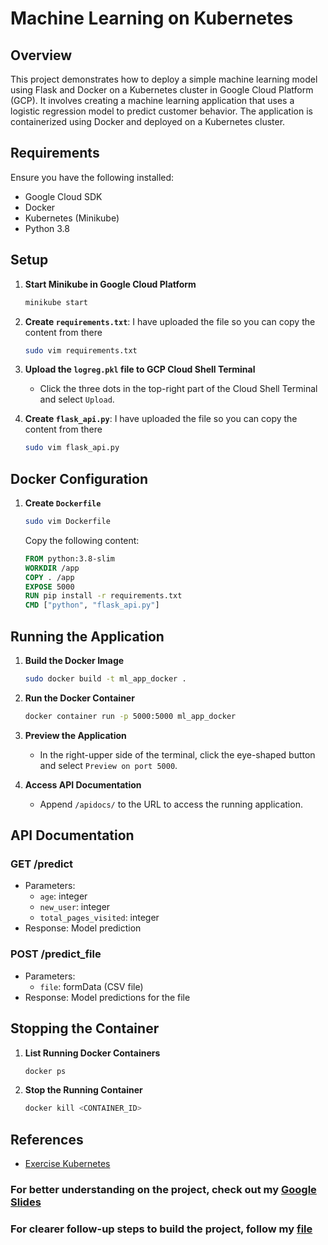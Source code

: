 # Machine Learning on Kubernetes

## Overview
This project demonstrates how to deploy a simple machine learning model using Flask and Docker on a Kubernetes cluster in Google Cloud Platform (GCP). It involves creating a machine learning application that uses a logistic regression model to predict customer behavior. The application is containerized using Docker and deployed on a Kubernetes cluster.

## Requirements
Ensure you have the following installed:
- Google Cloud SDK
- Docker
- Kubernetes (Minikube)
- Python 3.8

## Setup

1. **Start Minikube in Google Cloud Platform**
    ```bash
    minikube start
    ```

2. **Create `requirements.txt`**: I have uploaded the file so you can copy the content from there 
    ```bash
    sudo vim requirements.txt
    ```

3. **Upload the `logreg.pkl` file to GCP Cloud Shell Terminal**
    - Click the three dots in the top-right part of the Cloud Shell Terminal and select `Upload`.

4. **Create `flask_api.py`**: I have uploaded the file so you can copy the content from there 
    ```bash
    sudo vim flask_api.py
    ```
   
## Docker Configuration

1. **Create `Dockerfile`**
    ```bash
    sudo vim Dockerfile
    ```
    Copy the following content:
    ```Dockerfile
    FROM python:3.8-slim
    WORKDIR /app
    COPY . /app
    EXPOSE 5000
    RUN pip install -r requirements.txt
    CMD ["python", "flask_api.py"]
    ```

## Running the Application

1. **Build the Docker Image**
    ```bash
    sudo docker build -t ml_app_docker .
    ```

2. **Run the Docker Container**
    ```bash
    docker container run -p 5000:5000 ml_app_docker
    ```

3. **Preview the Application**
    - In the right-upper side of the terminal, click the eye-shaped button and select `Preview on port 5000`.

4. **Access API Documentation**
    - Append `/apidocs/` to the URL to access the running application.

## API Documentation

### GET /predict
- Parameters:
  - `age`: integer
  - `new_user`: integer
  - `total_pages_visited`: integer
- Response: Model prediction

### POST /predict_file
- Parameters:
  - `file`: formData (CSV file)
- Response: Model predictions for the file

## Stopping the Container

1. **List Running Docker Containers**
    ```bash
    docker ps
    ```

2. **Stop the Running Container**
    ```bash
    docker kill <CONTAINER_ID>
    ```

## References
- [Exercise Kubernetes](https://hc.labnet.sfbu.edu/~henry/sfbu/course/cloud_computing/genai/slide/exercise_kubernetes.html)

### For better understanding on the project, check out my [Google Slides](https://docs.google.com/presentation/d/1Vj2J90MlSSBiYHNByMXgfAgAYdyo7q0k3jkRg9tilj4/edit?usp=sharing)


### For clearer follow-up steps to build the project, follow my [file](./Machine-learning-on-kubernetes.pdf)
